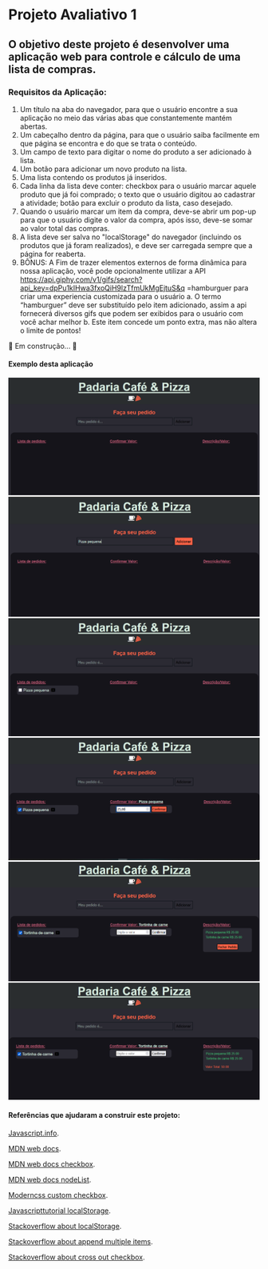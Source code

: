 # Projeto Avaliativo 1
## O objetivo deste projeto é desenvolver uma aplicação web para controle e cálculo de uma lista de compras.
### Requisitos da Aplicação:
1. Um título na aba do navegador, para que o usuário encontre a sua aplicação no meio
das várias abas que constantemente mantém abertas.
2. Um cabeçalho dentro da página, para que o usuário saiba facilmente em que página se
encontra e do que se trata o conteúdo.
3. Um campo de texto para digitar o nome do produto a ser adicionado à lista.
4. Um botão para adicionar um novo produto na lista.
5. Uma lista contendo os produtos já inseridos.
6. Cada linha da lista deve conter: checkbox para o usuário marcar aquele produto que já
foi comprado; o texto que o usuário digitou ao cadastrar a atividade; botão para
excluir o produto da lista, caso desejado.
7. Quando o usuário marcar um item da compra, deve-se abrir um pop-up para que o
usuário digite o valor da compra, após isso, deve-se somar ao valor total das compras.
8. A lista deve ser salva no "localStorage" do navegador (incluindo os produtos que já
foram realizados), e deve ser carregada sempre que a página for reaberta.
9. BÔNUS: A Fim de trazer elementos externos de forma dinâmica para nossa aplicação,
você pode opcionalmente utilizar a API
https://api.giphy.com/v1/gifs/search?api_key=dpPu1kIHwa3fxoQiH9lzTfmUkMgEjtuS&q
=hamburguer para criar uma experiencia customizada para o usuário
a. O termo “hamburguer” deve ser substituído pelo item adicionado, assim a api
fornecerá diversos gifs que podem ser exibidos para o usuário com você achar
melhor
b. Este item concede um ponto extra, mas não altera o limite de pontos!

<p>
 🚀 Em construção... 🚧 
</p>

#### Exemplo desta aplicação
![img1](https://github.com/Ro3son/DEVinHouse-M1-Projeto1/blob/main/imgs/img1.png)
![img2](https://github.com/Ro3son/DEVinHouse-M1-Projeto1/blob/main/imgs/img2.png)
![img3](https://github.com/Ro3son/DEVinHouse-M1-Projeto1/blob/main/imgs/img3.png)
![img4](https://github.com/Ro3son/DEVinHouse-M1-Projeto1/blob/main/imgs/img4.png)
![img5](https://github.com/Ro3son/DEVinHouse-M1-Projeto1/blob/main/imgs/img5.png)
![img6](https://github.com/Ro3son/DEVinHouse-M1-Projeto1/blob/main/imgs/img6.png)

#### Referências que ajudaram a construir este projeto:

[Javascript.info](https://javascript.info/localstorage).

[MDN web docs](https://developer.mozilla.org/pt-BR/docs/Web/API/Window/localStorage).

[MDN web docs checkbox](https://developer.mozilla.org/pt-BR/docs/Web/HTML/Element/Input/checkbox).

[MDN web docs nodeList](https://developer.mozilla.org/pt-BR/docs/Web/API/NodeList).

[Moderncss custom checkbox](https://moderncss.dev/pure-css-custom-checkbox-style/).

[Javascripttutorial localStorage](https://www.javascripttutorial.net/web-apis/javascript-localstorage/).

[Stackoverflow about localStorage](https://stackoverflow.com/questions/37483144/how-to-store-multiple-items-on-local-storage-when-a-button-is-clicked).

[Stackoverflow about append multiple items](https://stackoverflow.com/questions/36798005/append-multiple-items-in-javascript/45215917).

[Stackoverflow about cross out checkbox](https://stackoverflow.com/questions/56928678/cross-out-text-when-checkbox-is-checked).